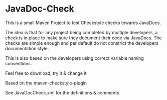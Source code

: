 # JavaDoc-Check

This is a small Maven Project to test Checkstyle checks towards JavaDocs.

The idea is that for any project being completed by multiple developers, a check is in place to make sure they document their code via JavaDocs. The checks are simple enough and per default do not constrict the developers documentation style.

This is also based on the developers using correct variable naming conventions.

Feel free to download, try it & change it

Based on the maven-checkstyle-plugin

See JavaDocCheck.xml for the definitions & comments
